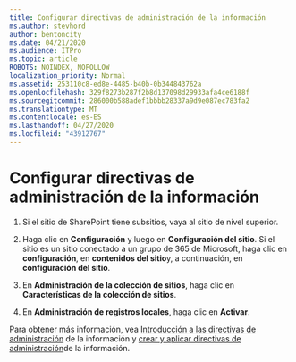 ```yaml
---
title: Configurar directivas de administración de la información
ms.author: stevhord
author: bentoncity
ms.date: 04/21/2020
ms.audience: ITPro
ms.topic: article
ROBOTS: NOINDEX, NOFOLLOW
localization_priority: Normal
ms.assetid: 253110c8-ed8e-4485-b40b-0b344843762a
ms.openlocfilehash: 329f8273b287f2b8d137098d29933afa4ce6188f
ms.sourcegitcommit: 286000b588adef1bbbb28337a9d9e087ec783fa2
ms.translationtype: MT
ms.contentlocale: es-ES
ms.lasthandoff: 04/27/2020
ms.locfileid: "43912767"
---
```

# <a name="set-up-information-management-policies"></a>Configurar directivas de administración de la información

1. Si el sitio de SharePoint tiene subsitios, vaya al sitio de nivel superior.
    
2. Haga clic en **Configuración** y luego en **Configuración del sitio**. Si el sitio es un sitio conectado a un grupo de 365 de Microsoft, haga clic en **configuración**, en **contenidos del sitio**y, a continuación, en **configuración del sitio**.
    
3. En **Administración de la colección de sitios**, haga clic en **Características de la colección de sitios**.
    
4. En **Administración de registros locales**, haga clic en **Activar**.
    
Para obtener más información, vea [Introducción a las directivas de administración](https://go.microsoft.com/fwlink/?linkid=404239) de la información y [crear y aplicar directivas de administración](https://go.microsoft.com/fwlink/?linkid=2003916)de la información.
  

